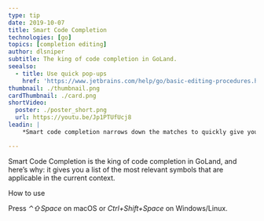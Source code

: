 ```yaml
---
type: tip
date: 2019-10-07
title: Smart Code Completion
technologies: [go]
topics: [completion editing]
author: dlsniper
subtitle: The king of code completion in GoLand.
seealso:
  - title: Use quick pop-ups
    href: 'https://www.jetbrains.com/help/go/basic-editing-procedures.html#quick_popups'
thumbnail: ./thumbnail.png
cardThumbnail: ./card.png
shortVideo:
  poster: ./poster_short.png
  url: https://youtu.be/Jp1PTUfUcj8
leadin: |
    *Smart code completion narrows down the matches to quickly give you a list of useful values.*

---
```


Smart Code Completion is the king of code completion in GoLand, and here’s why: it gives you a list of the most relevant symbols that are applicable in the current context.

How to use

Press _⌃⇧Space_ on macOS or _Ctrl+Shift+Space_ on Windows/Linux.